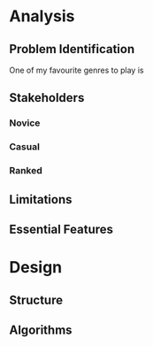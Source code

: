 # Analysis
## Problem Identification
One of my favourite genres to play is 
## Stakeholders

### Novice

### Casual

### Ranked

## Limitations

## Essential Features

# Design
## Structure
## Algorithms
